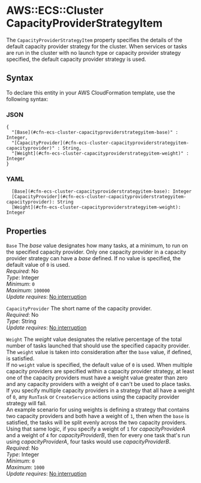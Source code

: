 # AWS::ECS::Cluster CapacityProviderStrategyItem<a name="aws-properties-ecs-cluster-capacityproviderstrategyitem"></a>

The `CapacityProviderStrategyItem` property specifies the details of the default capacity provider strategy for the cluster\. When services or tasks are run in the cluster with no launch type or capacity provider strategy specified, the default capacity provider strategy is used\.

## Syntax<a name="aws-properties-ecs-cluster-capacityproviderstrategyitem-syntax"></a>

To declare this entity in your AWS CloudFormation template, use the following syntax:

### JSON<a name="aws-properties-ecs-cluster-capacityproviderstrategyitem-syntax.json"></a>

```
{
  "[Base](#cfn-ecs-cluster-capacityproviderstrategyitem-base)" : Integer,
  "[CapacityProvider](#cfn-ecs-cluster-capacityproviderstrategyitem-capacityprovider)" : String,
  "[Weight](#cfn-ecs-cluster-capacityproviderstrategyitem-weight)" : Integer
}
```

### YAML<a name="aws-properties-ecs-cluster-capacityproviderstrategyitem-syntax.yaml"></a>

```
  [Base](#cfn-ecs-cluster-capacityproviderstrategyitem-base): Integer
  [CapacityProvider](#cfn-ecs-cluster-capacityproviderstrategyitem-capacityprovider): String
  [Weight](#cfn-ecs-cluster-capacityproviderstrategyitem-weight): Integer
```

## Properties<a name="aws-properties-ecs-cluster-capacityproviderstrategyitem-properties"></a>

`Base` <a name="cfn-ecs-cluster-capacityproviderstrategyitem-base"></a>
The _base_ value designates how many tasks, at a minimum, to run on the specified capacity provider\. Only one capacity provider in a capacity provider strategy can have a _base_ defined\. If no value is specified, the default value of `0` is used\.  
_Required_: No  
_Type_: Integer  
_Minimum_: `0`  
_Maximum_: `100000`  
_Update requires_: [No interruption](https://docs.aws.amazon.com/AWSCloudFormation/latest/UserGuide/using-cfn-updating-stacks-update-behaviors.html#update-no-interrupt)

`CapacityProvider` <a name="cfn-ecs-cluster-capacityproviderstrategyitem-capacityprovider"></a>
The short name of the capacity provider\.  
_Required_: No  
_Type_: String  
_Update requires_: [No interruption](https://docs.aws.amazon.com/AWSCloudFormation/latest/UserGuide/using-cfn-updating-stacks-update-behaviors.html#update-no-interrupt)

`Weight` <a name="cfn-ecs-cluster-capacityproviderstrategyitem-weight"></a>
The _weight_ value designates the relative percentage of the total number of tasks launched that should use the specified capacity provider\. The `weight` value is taken into consideration after the `base` value, if defined, is satisfied\.  
If no `weight` value is specified, the default value of `0` is used\. When multiple capacity providers are specified within a capacity provider strategy, at least one of the capacity providers must have a weight value greater than zero and any capacity providers with a weight of `0` can't be used to place tasks\. If you specify multiple capacity providers in a strategy that all have a weight of `0`, any `RunTask` or `CreateService` actions using the capacity provider strategy will fail\.  
An example scenario for using weights is defining a strategy that contains two capacity providers and both have a weight of `1`, then when the `base` is satisfied, the tasks will be split evenly across the two capacity providers\. Using that same logic, if you specify a weight of `1` for _capacityProviderA_ and a weight of `4` for _capacityProviderB_, then for every one task that's run using _capacityProviderA_, four tasks would use _capacityProviderB_\.  
_Required_: No  
_Type_: Integer  
_Minimum_: `0`  
_Maximum_: `1000`  
_Update requires_: [No interruption](https://docs.aws.amazon.com/AWSCloudFormation/latest/UserGuide/using-cfn-updating-stacks-update-behaviors.html#update-no-interrupt)
